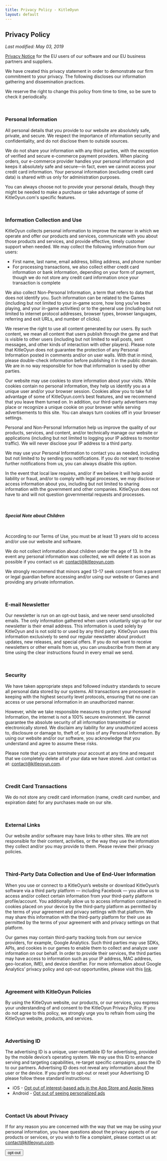```yaml
---
title: Privacy Policy - KitleOyun
layout: default
---
```


<div class="page-caption">
	<h2 class="caption">Privacy Policy</h2>
</div>
<section class="text">
	<div class="container tight bg-accent top-space-2x bottom-space-2x">
		<p><i>Last modified: May 03, 2019</i></p>
		<p>
			<a href="eu.html">Privacy Notice</a> for the EU users of our software and our EU business
			partners and suppliers.
		</p>
		<p>We have created this privacy statement in order to demonstrate our firm commitment to your privacy. The
			following discloses our information gathering and dissemination practices.</p>
		<p>We reserve the right to change this policy from time to time, so be sure to check it periodically.</p><br />
		<h3>Personal Information</h3>
		<p>All personal details that you provide to our website are absolutely safe, private, and secure. We respect the
			importance of information security and confidentiality, and do not disclose them to outside sources.</p>
		<p>We do not share your information with any third parties, with the exception of verified and secure e-commerce
			payment providers. When placing orders, our e-commerce provider handles your personal information and keeps it
			absolutely safe and secure—in fact, even we cannot access your credit card information. Your personal
			information (excluding credit card data) is shared with us only for administration purposes.</p>
		<p>You can always choose not to provide your personal details, though they might be needed to make a purchase or
			take advantage of some of KitleOyun.com's specific features.</p><br />
		<h3>Information Collection and Use</h3>
		<p>KitleOyun collects personal information to improve the manner in which we operate and offer our products and
			services, communicate with you about those products and services, and provide effective, timely customer support
			when needed. We may collect the following information from our users:</p>
		<ul>
			<li>First name, last name, email address, billing address, and phone number</li>
			<li>For processing transactions, we also collect either credit card information or bank information, depending
				on your form of payment, though we do not store any credit card information once your transaction is complete
			</li>
		</ul>
		<p>We also collect Non-Personal Information, a term that refers to data that does not identify you. Such
			information can be related to the Games (including but not limited to your in-game score, how long you’ve been
			playing, and your in-game activities) or to the general use (including but not limited to internet protocol
			addresses, browser types, browser languages, referring and exit URLs, and number of clicks).</p>
		<p>We reserve the right to use all content generated by our users. By such content, we mean all content that users
			publish through the game and that is visible to other users (including but not limited to wall posts, sent
			messages, and other kinds of interaction with other players). Please note that KitleOyun does not guarantee the
			protection of any Personal Information posted in comments and/or on user walls. With that in mind, please
			double-check information before publishing it in the public domain. We are in no way responsible for how that
			information is used by other parties.</p>
		<p>Our website may use cookies to store information about your visits. While cookies contain no personal
			information, they help us identify you as a unique user and/or your browser session. Cookies allow you to take
			full advantage of some of KitleOyun.com’s best features, and we recommend that you leave them turned on. In
			addition, our third-party advertisers may place or recognize a unique cookie on your browser while serving
			advertisements to this site. You can always turn cookies off in your browser settings.</p>
		<p>Personal and Non-Personal Information help us improve the quality of our products, services, and content,
			and/or technically manage our website or applications (including but not limited to logging your IP address to
			monitor traffic). We will never disclose your IP address to a third party.</p>
		<p>We may use your Personal Information to contact you as needed, including but not limited to by sending you
			notifications. If you do not want to receive further notifications from us, you can always disable this option.
		</p>
		<p>In the event that local law requires, and/or if we believe it will help avoid liability or fraud, and/or to
			comply with legal processes, we may disclose or access information about you, including but not limited to
			sharing information with the government and other companies. KitleOyun does not have to and will not question
			governmental requests and processes.</p><br />
		<h4><i>Special Note about Children</i></h4><br />
		<p>According to our Terms of Use, you must be at least 13 years old to access and/or use our website and software.
		</p>
		<p>We do not collect information about children under the age of 13. In the event any personal information was
			collected, we will delete it as soon as possible if you contact us at: <a
				href="mailto:contact@kitleoyun.com">contact@kitleoyun.com</a>.</p>
		<p>We strongly recommend that minors aged 13-17 seek consent from a parent or legal guardian before accessing
			and/or using our website or Games and providing any private information.</p><br />
		<h3>E-mail Newsletter</h3>
		<p>Our newsletter is run on an opt-out basis, and we never send unsolicited emails. The only information gathered
			when users voluntarily sign up for our newsletter is their email address. This information is used solely by
			KitleOyun and is not sold to or used by any third party. KitleOyun uses this information exclusively to send our
			regular newsletter about product updates, new releases, and special offers. If you do not want to receive
			newsletters or other emails from us, you can unsubscribe from them at any time using the clear instructions
			found in every email we send.</p><br />
		<h3>Security</h3>
		<p>We have taken appropriate steps and followed industry standards to secure all personal data stored by our
			systems. All transactions are processed in keeping with the highest security level protocols, ensuring that no
			one can access or use personal information in an unauthorized manner.</p>
		<p>However, while we take responsible measures to protect your Personal Information, the internet is not a 100%
			secure environment. We cannot guarantee the absolute security of all information transmitted or electronically
			stored. We disclaim any liability for any unauthorized access to, disclosure or damage to, theft of, or loss of
			any Personal Information. By using our website and/or our software, you acknowledge that you understand and
			agree to assume these risks.</p>
		<p>Please note that you can terminate your account at any time and request that we completely delete all of your
			data we have stored. Just contact us at: <a href="mailto:contact@kitleoyun.com">contact@kitleoyun.com</a>.</p><br />
		<h3>Credit Card Transactions</h3>
		<p>We do not store any credit card information (name, credit card number, and expiration date) for any purchases
			made on our site.</p><br />
		<h3>External Links</h3>
		<p>Our website and/or software may have links to other sites. We are not responsible for their content,
			activities, or the way they use the information they collect and/or you may provide to them. Please review their
			privacy policies.</p><br />
		<h3>Third-Party Data Collection and Use of End-User Information</h3>
		<p>When you use or connect to a KitleOyun’s website or download KitleOyun’s software via a third party platform —
			including Facebook — you allow us to access and/or collect certain information from your third-party platform
			profile/account. You additionally allow us to access information contained in cookies placed on your device by
			the third-party platform as permitted by the terms of your agreement and privacy settings with that platform. We
			may share this information with the third-party platform for their use as permitted by the terms of your
			agreement with and privacy settings on that platform.</p>
		<p>Our games may contain third-party tracking tools from our service providers, for example, Google Analytics.
			Such third parties may use SDKs, APIs, and cookies in our games to enable them to collect and analyze user
			information on our behalf. In order to provide their services, the third parties may have access to information
			such as your IP address, MAC address, geo-location, IMEI, and device identifier. For more information about
			Google Analytics’ privacy policy and opt-out opportunities, please visit this <a
				href="https://www.google.com/policies/privacy/" target="_blank">link</a>.</p><br />
		<h3>Agreement with KitleOyun Policies</h3>
		<p>By using the KitleOyun website, our products, or our services, you express your understanding of and consent to
			the KitleOyun Privacy Policy. If you do not agree to this policy, we strongly urge you to refrain from using the
			KitleOyun website, products, and services.</p><br />
		<h3>Advertising ID</h3>
		<p>The advertising ID is a unique, user-resettable ID for advertising, provided by the mobile device’s operating
			system. We may use this ID to enhance serving and targeting capabilities, re-target specific campaigns, pass the
			ID to our partners. Advertising ID does not reveal any information about the user or the device. If you prefer
			to opt-out or reset your Advertising ID please follow these standard instructions:</p>
		<ul>
			<li>iOS - <a href="https://support.apple.com/en-us/HT202074">Opt out of interest-based ads in the App Store and
					Apple News</a></li>
			<li>Android - <a href="https://support.google.com/ads/answer/2662922?hl=en">Opt out of seeing personalized ads</a></li>
		</ul>
		<br>
		<h3>Contact Us about Privacy</h3>
		<p>If for any reason you are concerned with the way that we may be using your personal information, you have
			questions about the privacy aspects of our products or services, or you wish to file a complaint, please contact
			us at: <a href="mailto:contact@kitleoyun.com">contact@kitleoyun.com</a>.</p>
		<button
			onclick='window.open("https://adserving.dsp.kitleoyun.com/user/opt-out/all.do", "OPTOUT", "width=20,height=20");'
			class="btn btn-default">opt-out</button>
	</div>
</section>
